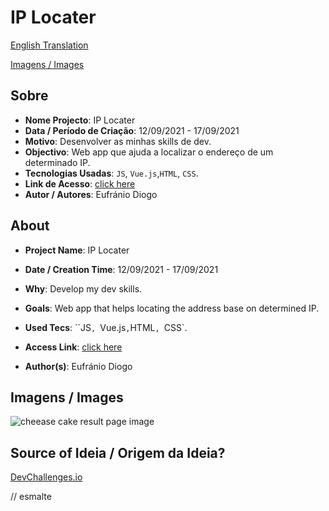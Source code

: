 # IP Locater


[English Translation](#english)

[Imagens / Images](#images)

## Sobre

- **Nome Projecto**: IP Locater
- **Data / Período de Criação**: 12/09/2021 - 17/09/2021
- **Motivo**: Desenvolver as minhas skills de dev.
- **Objectivo**: Web app que ajuda a localizar o endereço de um determinado IP.
- **Tecnologias Usadas**: `JS`, `Vue.js`,`HTML`, `CSS`.
- **Link de Acesso**: [click here](https://eufraniodiogo.github.io/ip-locater/)
- **Autor / Autores**: Eufránio Diogo



<h2 id="english">About</h2>

- **Project Name**: IP Locater
- **Date / Creation Time**: 12/09/2021 - 17/09/2021
- **Why**: Develop my dev skills.
- **Goals**: Web app that helps locating the address base on determined IP.
- **Used Tecs**: ``JS`, `Vue.js`,`HTML`, `CSS`.
- **Access Link**: [click here](https://eufraniodiogo.github.io/ip-locater/)

- **Author(s)**: Eufránio Diogo

<h2 id="images">Imagens / Images</h2>

![cheease cake result page image](IMAGES/Frontend%20Mentor%20Room.png)

## Source of Ideia / Origem da Ideia?
[DevChallenges.io](https://devchallenges.io)

// esmalte